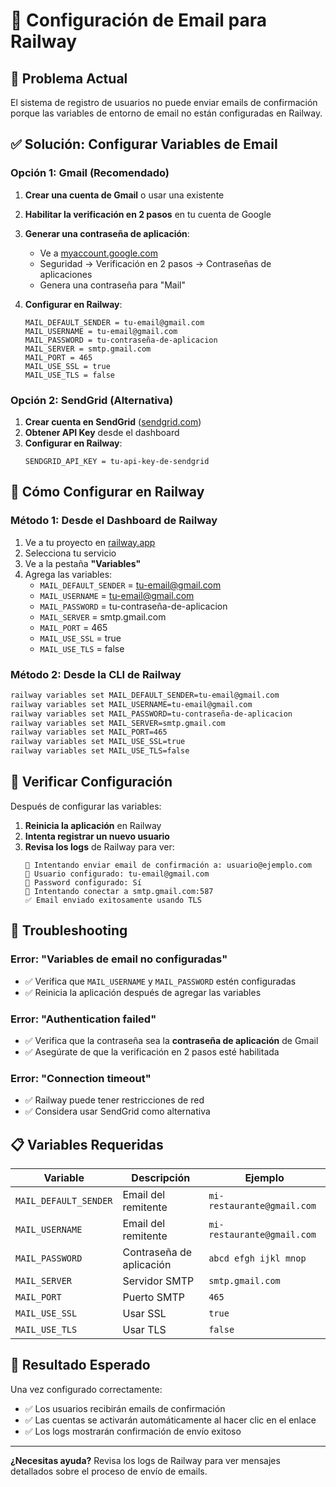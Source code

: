 # 📧 Configuración de Email para Railway

## 🚨 **Problema Actual**
El sistema de registro de usuarios no puede enviar emails de confirmación porque las variables de entorno de email no están configuradas en Railway.

## ✅ **Solución: Configurar Variables de Email**

### **Opción 1: Gmail (Recomendado)**

1. **Crear una cuenta de Gmail** o usar una existente
2. **Habilitar la verificación en 2 pasos** en tu cuenta de Google
3. **Generar una contraseña de aplicación**:
   - Ve a [myaccount.google.com](https://myaccount.google.com)
   - Seguridad → Verificación en 2 pasos → Contraseñas de aplicaciones
   - Genera una contraseña para "Mail"

4. **Configurar en Railway**:
   ```
   MAIL_DEFAULT_SENDER = tu-email@gmail.com
   MAIL_USERNAME = tu-email@gmail.com
   MAIL_PASSWORD = tu-contraseña-de-aplicacion
   MAIL_SERVER = smtp.gmail.com
   MAIL_PORT = 465
   MAIL_USE_SSL = true
   MAIL_USE_TLS = false
   ```

### **Opción 2: SendGrid (Alternativa)**

1. **Crear cuenta en SendGrid** ([sendgrid.com](https://sendgrid.com))
2. **Obtener API Key** desde el dashboard
3. **Configurar en Railway**:
   ```
   SENDGRID_API_KEY = tu-api-key-de-sendgrid
   ```

## 🔧 **Cómo Configurar en Railway**

### **Método 1: Desde el Dashboard de Railway**
1. Ve a tu proyecto en [railway.app](https://railway.app)
2. Selecciona tu servicio
3. Ve a la pestaña **"Variables"**
4. Agrega las variables:
   - `MAIL_DEFAULT_SENDER` = tu-email@gmail.com
   - `MAIL_USERNAME` = tu-email@gmail.com
   - `MAIL_PASSWORD` = tu-contraseña-de-aplicacion
   - `MAIL_SERVER` = smtp.gmail.com
   - `MAIL_PORT` = 465
   - `MAIL_USE_SSL` = true
   - `MAIL_USE_TLS` = false

### **Método 2: Desde la CLI de Railway**
```bash
railway variables set MAIL_DEFAULT_SENDER=tu-email@gmail.com
railway variables set MAIL_USERNAME=tu-email@gmail.com
railway variables set MAIL_PASSWORD=tu-contraseña-de-aplicacion
railway variables set MAIL_SERVER=smtp.gmail.com
railway variables set MAIL_PORT=465
railway variables set MAIL_USE_SSL=true
railway variables set MAIL_USE_TLS=false
```

## 🧪 **Verificar Configuración**

Después de configurar las variables:

1. **Reinicia la aplicación** en Railway
2. **Intenta registrar un nuevo usuario**
3. **Revisa los logs** de Railway para ver:
   ```
   📧 Intentando enviar email de confirmación a: usuario@ejemplo.com
   📧 Usuario configurado: tu-email@gmail.com
   📧 Password configurado: Sí
   📧 Intentando conectar a smtp.gmail.com:587
   ✅ Email enviado exitosamente usando TLS
   ```

## 🚨 **Troubleshooting**

### **Error: "Variables de email no configuradas"**
- ✅ Verifica que `MAIL_USERNAME` y `MAIL_PASSWORD` estén configuradas
- ✅ Reinicia la aplicación después de agregar las variables

### **Error: "Authentication failed"**
- ✅ Verifica que la contraseña sea la **contraseña de aplicación** de Gmail
- ✅ Asegúrate de que la verificación en 2 pasos esté habilitada

### **Error: "Connection timeout"**
- ✅ Railway puede tener restricciones de red
- ✅ Considera usar SendGrid como alternativa

## 📋 **Variables Requeridas**

| Variable | Descripción | Ejemplo |
|----------|-------------|---------|
| `MAIL_DEFAULT_SENDER` | Email del remitente | `mi-restaurante@gmail.com` |
| `MAIL_USERNAME` | Email del remitente | `mi-restaurante@gmail.com` |
| `MAIL_PASSWORD` | Contraseña de aplicación | `abcd efgh ijkl mnop` |
| `MAIL_SERVER` | Servidor SMTP | `smtp.gmail.com` |
| `MAIL_PORT` | Puerto SMTP | `465` |
| `MAIL_USE_SSL` | Usar SSL | `true` |
| `MAIL_USE_TLS` | Usar TLS | `false` |

## 🎯 **Resultado Esperado**

Una vez configurado correctamente:
- ✅ Los usuarios recibirán emails de confirmación
- ✅ Las cuentas se activarán automáticamente al hacer clic en el enlace
- ✅ Los logs mostrarán confirmación de envío exitoso

---

**¿Necesitas ayuda?** Revisa los logs de Railway para ver mensajes detallados sobre el proceso de envío de emails.
